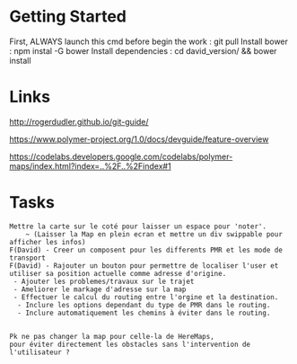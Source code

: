Getting Started
==============

 First, ALWAYS launch this cmd before begin the work : git pull
 Install bower : npm instal -G bower
 Install dependencies : cd david_version/ && bower install
 



Links
=====

http://rogerdudler.github.io/git-guide/

https://www.polymer-project.org/1.0/docs/devguide/feature-overview

https://codelabs.developers.google.com/codelabs/polymer-maps/index.html?index=..%2F..%2Findex#1




Tasks
=====

    Mettre la carte sur le coté pour laisser un espace pour 'noter'. 
        ~ (Laisser la Map en plein ecran et mettre un div swippable pour afficher les infos)
    F(David) - Creer un composent pour les differents PMR et les mode de transport
    F(David) - Rajouter un bouton pour permettre de localiser l'user et utiliser sa position actuelle comme adresse d'origine.
     - Ajouter les problemes/travaux sur le trajet
     - Ameliorer le markage d'adresse sur la map
     - Effectuer le calcul du routing entre l'orgine et la destination.
      - Inclure les options dependant du type de PMR dans le routing.
      - Inclure automatiquement les chemins à éviter dans le routing.
    
    
    Pk ne pas changer la map pour celle-la de HereMaps, 
    pour éviter directement les obstacles sans l'intervention de l'utilisateur ? 
    